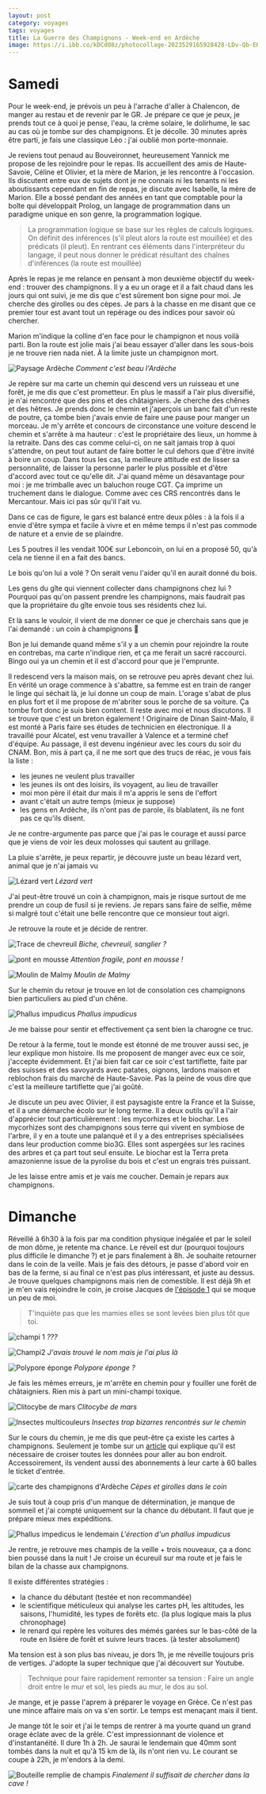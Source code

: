 ```yaml
---
layout: post 
category: voyages
tags: voyages
title: La Guerre des Champignons - Week-end en Ardèche
image: https://i.ibb.co/kDCd08z/photocollage-2023529165928428-LDv-Qb-EKy8f.jpg
---
```


# Samedi 

Pour le week-end, je prévois un peu à l'arrache d'aller à Chalencon, de manger au restau et de revenir par le GR. Je prépare ce que je peux, je prends tout ce à quoi je pense, l'eau, la crème solaire, le dolirhume, le sac au cas où je tombe sur des champignons. Et je décolle. 30 minutes après être parti, je fais une classique Léo : j'ai oublié mon porte-monnaie.

<!--more-->

Je reviens tout penaud au Bouveironnet, heureusement Yannick me propose de les rejoindre pour le repas. Ils accueillent des amis de Haute-Savoie, Céline et Olivier, et la mère de Marion, je les rencontre à l'occasion. 
Ils discutent entre eux de sujets dont je ne connais ni les tenants ni les aboutissants cependant en fin de repas, je discute avec Isabelle, la mère de Marion. 
Elle a bossé pendant des années en tant que comptable pour la boîte qui développait Prolog, un langage de programmation dans un paradigme unique en son genre, la programmation logique. 

> La programmation logique se base sur les règles de calculs logiques. On définit des inférences (s'il pleut alors la route est mouillée) et des prédicats (il pleut). En rentrant ces éléments dans l'interpréteur du langage, il peut nous donner le prédicat résultant des chaînes d'inférences (la route est mouillée)

Après le repas je me relance en pensant à mon deuxième objectif du week-end : trouver des champignons. 
Il y a eu un orage et il a fait chaud dans les jours qui ont suivi, je me dis que c'est sûrement bon signe pour moi. Je cherche des girolles ou des cèpes. Je pars à la chasse en me disant que ce premier tour est avant tout un repérage ou des indices pour savoir où chercher. 

Marion m'indique la colline d'en face pour le champignon et nous voilà parti. 
Bon la route est jolie mais j'ai beau essayer d'aller dans les sous-bois je ne trouve rien nada niet. 
À la limite juste un champignon mort. 

![Paysage Ardèche](https://i.ibb.co/3fc68NS/IMG-20230527-161359-Ua-YHWXNi6-N.jpg)
_Comment c'est beau l'Ardèche_

Je repère sur ma carte un chemin qui descend vers un ruisseau et une forêt, je me dis que c'est prometteur. En plus le massif a l'air plus diversifié, je n'ai rencontré que des pins et des châtaigniers. Je cherche des chênes et des hêtres. 
Je prends donc le chemin et j'aperçois un banc fait d'un reste de poutre, ça tombe bien j'avais envie de faire une pause pour manger un morceau. 
Je m'y arrête et concours de circonstance une voiture descend le chemin et s'arrête à ma hauteur : c'est le propriétaire des lieux, un homme à la retraite. Dans des cas comme celui-ci, on ne sait jamais trop à quoi s'attendre, on peut tout autant de faire botter le cul dehors que d'être invité à boire un coup. Dans tous les cas, la meilleure attitude est de lisser sa personnalité, de laisser la personne parler le plus possible et d'être d'accord avec tout ce qu'elle dit. 
J'ai quand même un désavantage pour moi : je me trimballe avec un baluchon rouge CGT. Ça imprime un truchement dans le dialogue. Comme avec ces CRS rencontrés dans le Mercantour. Mais ici pas sûr qu'il l'ait vu. 

Dans ce cas de figure, le gars est balancé entre deux pôles : à la fois il a envie d'être sympa et facile à vivre et en même temps il n'est pas commode de nature et a envie de se plaindre. 

Les 5 poutres il les vendait 100€ sur Leboncoin, on lui en a proposé 50, qu'à cela ne tienne il en a fait des bancs.

Le bois qu'on lui a volé ? On serait venu l'aider qu'il en aurait donné du bois. 

Les gens du gîte qui viennent collecter dans champignons chez lui ? Pourquoi pas qu'on passent prendre les champignons, mais faudrait pas que la propriétaire du gîte envoie tous ses résidents chez lui. 

Et là sans le vouloir, il vient de me donner ce que je cherchais sans que je l'ai demandé : un coin à champignons 🥳 

Bon je lui demande quand même s'il y a un chemin pour rejoindre la route en contrebas, ma carte n'indique rien, et ça me ferait un sacré raccourci. Bingo oui ya un chemin et il est d'accord pour que je l'emprunte. 

Il redescend vers la maison mais, on se retrouve peu après devant chez lui. En vérité un orage commence à s'abattre, sa femme est en train de ranger le linge qui séchait là, je lui donne un coup de main. L'orage s'abat de plus en plus fort et il me propose de m'abriter sous le porche de sa voiture. Ça tombe fort donc je suis bien content. Il reste avec moi et nous discutons. 
Il se trouve que c'est un breton également ! Originaire de Dinan Saint-Malo, il est monté à Paris faire ses études de technicien en électronique. Il a travaillé pour Alcatel, est venu travailler à Valence et a terminé chef d'équipe. Au passage, il est devenu ingénieur avec les cours du soir du CNAM. 
Bon, mis à part ça, il ne me sort que des trucs de réac, je vous fais la liste :
- les jeunes ne veulent plus travailler
- les jeunes ils ont des loisirs, ils voyagent, au lieu de travailler 
- moi mon père il était dur mais il m'a appris le sens de l'effort 
- avant c'était un autre temps (mieux je suppose)
- les gens en Ardèche, ils n'ont pas de parole, ils blablatent, ils ne font pas ce qu'ils disent. 

Je ne contre-argumente pas parce que j'ai pas le courage et aussi parce que je viens de voir les deux molosses qui sautent au grillage. 

La pluie s'arrête, je peux repartir, je découvre juste un beau lézard vert, animal que je n'ai jamais vu

![Lézard vert](https://i.ibb.co/9r7Sj0W/IMG-20230527-165209-Kk-OVq-Qrm3-D.jpg)
_Lézard vert_

J'ai peut-être trouvé un coin à champignon, mais je risque surtout de me prendre un coup de fusil si je reviens. Je repars sans faire de selfie, même si malgré tout c'était une belle rencontre que ce monsieur tout aigri. 

Je retrouve la route et je décide de rentrer. 

![Trace de chevreuil](https://i.ibb.co/6RXDt3x/IMG-20230527-171900-XV5k-MYTg92.jpg)
_Biche, chevreuil, sanglier ?_

![pont en mousse](https://i.ibb.co/rZsxX99/IMG-20230527-173147-uu-IRA39-Z8b.jpg)
_Attention fragile, pont en mousse !_

![Moulin de Malmy](https://i.ibb.co/D1nW8Ds/IMG-20230527-172625-a-HSYb8-Od8i.jpg)
_Moulin de Malmy_

Sur le chemin du retour je trouve en lot de consolation ces champignons bien particuliers au pied d'un chêne. 

![Phallus impudicus](https://i.ibb.co/qd97ptD/IMG-20230527-182146-F4u-Tv-LHP4-D.jpg)
_Phallus impudicus_

Je me baisse pour sentir et effectivement ça sent bien la charogne ce truc. 

De retour à la ferme, tout le monde est étonné de me trouver aussi sec, je leur explique mon histoire. 
Ils me proposent de manger avec eux ce soir, j'accepte évidemment. Et j'ai bien fait car ce soir c'est tartiflette, faite par des suisses et des savoyards avec patates, oignons, lardons maison et reblochon frais du marché de Haute-Savoie. Pas la peine de vous dire que c'est la meilleure tartiflette que j'ai goûté. 

Je discute un peu avec Olivier, il est paysagiste entre la France et la Suisse, et il a une démarche écolo sur le long terme. Il a deux outils qu'il a l'air d'apprécier tout particulièrement : les mycorhizes et le biochar. 
Les mycorhizes sont des champignons sous terre qui vivent en symbiose de l'arbre, il y en a toute une palanqué et il y a des entreprises spécialisées dans leur production comme bio3G. Elles sont aspergées sur les racines des arbres et ça part tout seul ensuite. 
Le biochar est la Terra preta amazonienne issue de la pyrolise du bois et c'est un engrais très puissant. 

Je les laisse entre amis et je vais me coucher. Demain je repars aux champignons. 

# Dimanche 

Réveillé à 6h30 à la fois par ma condition physique inégalée et par le soleil de mon dôme, je retente ma chance. Le réveil est dur (pourquoi toujours plus difficile le dimanche ?) et je pars finalement à 8h.
Je souhaite retourner dans le coin de la veille. Mais je fais des détours, je passe d'abord voir en bas de la ferme, si au final ce n'est pas plus intéressant, et juste au dessus. Je trouve quelques champignons mais rien de comestible. 
Il est déjà 9h et je m'en vais rejoindre le coin, je croise Jacques de [l'épisode 1](2023-05-23-ardeche-1) qui se moque un peu de moi. 
> T'inquiète pas que les mamies elles se sont levées bien plus tôt que toi. 

![champi 1](https://i.ibb.co/prq6ZdV/IMG-20230528-080140-uoygm-IZd1c.jpg)
_???_

![Champi2](https://i.ibb.co/Sx4YvFs/IMG-20230528-080200-nw-FYE8k-R9-L.jpghttps://i.ibb.co/Sx4YvFs/IMG-20230528-080200-nw-FYE8k-R9-L.jpg)
_J'avais trouvé le nom mais je l'ai plus là_

![Polypore éponge](https://i.ibb.co/P9N1nJ8/IMG-20230528-082639-sx-IHnm-QH7-U.jpg)
_Polypore éponge ?_

Je fais les mêmes erreurs, je m'arrête en chemin pour y fouiller une forêt de châtaigniers. Rien mis à part un mini-champi toxique. 

![Clitocybe de mars](https://i.ibb.co/87PRSdN/IMG-20230528-084959-Pt-CW7ldr9-E.jpg)
_Clitocybe de mars_

![Insectes multicouleurs](https://i.ibb.co/rcMsTRL/IMG-20230528-085836-c-Fn-Dbcb17z.jpg)
_Insectes trop bizarres rencontrés sur le chemin_

Sur le cours du chemin, je me dis que peut-être ça existe les cartes à champignons. 
Seulement je tombe sur un [article](https://www.chasseursdechampignons.com/blog/coins-a-champignons/coins-a-champignons-en-ardeche/) qui explique qu'il est nécessaire de croiser toutes les données pour aller au bon endroit. Accessoirement, ils vendent aussi des abonnements à leur carte à 60 balles le ticket d'entrée. 

![carte des champignons d'Ardèche](https://cdn-s-www.ledauphine.com/images/92367A3A-DA0A-4CD2-83DC-AF1E5466E232/NW_raw/carte-non-exhaustive-des-meilleurs-coins-a-champignons-dans-la-drome-et-l-ardeche-1665680016.jpg)
_Cèpes et girolles dans le coin_

Je suis tout à coup pris d'un manque de détermination, je manque de sommeil et j'ai compté uniquement sur la chance du débutant. Il faut que je prépare mieux mes expéditions. 

![Phallus impedicus le lendemain](https://i.ibb.co/P4g6LP4/IMG-20230528-100432-9-IGNN6k40z.jpg)
_L'érection d'un phallus impudicus_

Je rentre, je retrouve mes champis de la veille + trois nouveaux, ça a donc bien poussé dans la nuit ! Je croise un écureuil sur ma route et je fais le bilan de la chasse aux champignons.

Il existe différentes stratégies :
- la chance du débutant (testée et non recommandée)
- le scientifique méticuleux qui analyse les cartes pH, les altitudes, les saisons, l'humidité, les types de forêts etc. (la plus logique mais la plus chronophage)
- le renard qui repère les voitures des mémés garées sur le bas-côté de la route en lisière de forêt et suivre leurs traces. (à tester absolument)

Ma tension est à son plus bas niveau, je dors 1h, je me réveille toujours pris de vertiges. J'adopte la super technique que j'ai découvert sur Youtube. 

>Technique pour faire rapidement remonter sa tension :
> Faire un angle droit entre le mur et sol, les pieds au mur, le dos au sol. 

Je mange, et je passe l'aprem à préparer le voyage en Grèce. Ce n'est pas une mince affaire mais on va s'en sortir. Le temps est menaçant mais il tient. 

Je mange tôt le soir et j'ai le temps de rentrer à ma yourte quand un grand orage éclate avec de la grêle. C'est impressionnant de violence et d'instantanéité. Il dure 1h à 2h. Je saurai le lendemain que 40mm sont tombés dans la nuit et qu'à 15 km de là, ils n'ont rien vu. Le courant se coupe à 22h, je m'endors à la demi. 

![Bouteille remplie de champis](https://i.ibb.co/0q8196b/IMG-20230528-175536-S5p-IVOcx8-D.jpg)
_Finalement il suffisait de chercher dans la cave !_
